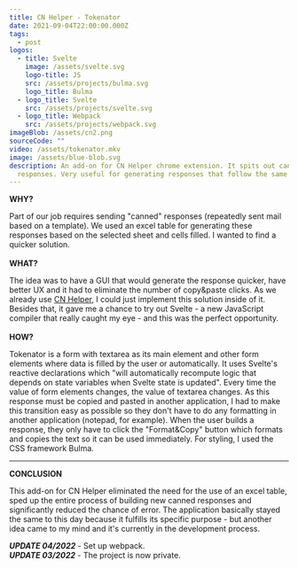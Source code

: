 ```yaml
---
title: CN Helper - Tokenator
date: 2021-09-04T22:00:00.000Z
tags:
  - post
logos:
  - title: Svelte
    image: /assets/svelte.svg
    logo-title: JS
    src: /assets/projects/bulma.svg
    logo_title: Bulma
  - logo_title: Svelte
    src: /assets/projects/svelte.svg
  - logo_title: Webpack
    src: /assets/projects/webpack.svg
imageBlob: /assets/cn2.png
sourceCode: ""
video: /assets/tokenator.mkv
image: /assets/blue-blob.svg
description: An add-on for CN Helper chrome extension. It spits out canned
  responses. Very useful for generating responses that follow the same template.
---
```

**WHY?**

Part of our job requires sending "canned" responses (repeatedly sent mail based on a template). We used an excel table for generating these responses based on the selected sheet and cells filled. I wanted to find a quicker solution. 
\
\
**WHAT?**

The idea was to have a GUI that would generate the response quicker, have better UX and it had to eliminate the number of copy&paste clicks. As we already use [CN Helper](https://github.com/J-Filip/CN_Helper), I could just implement this solution inside of it.
Besides that, it gave me a chance to try out Svelte - a new JavaScript compiler that really caught my eye - and this was the perfect opportunity.
\
\
**HOW?**

Tokenator is a form with textarea as its main element and other form elements where data is filled by the user or automatically. It uses Svelte's reactive declarations which "will automatically recompute logic that depends on state variables when Svelte state is updated". Every time the value of form elements changes, the value of textarea changes.
As this response must be copied and pasted in another application, I had to make this transition easy as possible so they don't have to do any formatting in another application (notepad, for example).
When the user builds a response, they only have to click the "Format&Copy" button which formats and copies the text so it can be used immediately.
For styling, I used the CSS framework Bulma.

- - -

**CONCLUSION**

This add-on for CN Helper eliminated the need for the use of an excel table, sped up the entire process of building new canned responses and significantly reduced the chance of error. The application basically stayed the same to this day because it fulfills its specific purpose - but another idea came to my mind and it's currently in the development process. 

***UPDATE 04/2022*** -  Set up webpack.\
***UPDATE 03/2022*** -  The project is now private.
